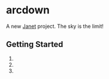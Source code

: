 # arcdown

A new [Janet](janet-lang/janet) project. The sky is the limit!

## Getting Started 

1. <!-- TODO: Give some helpful usage steps -->

2. 

3. 